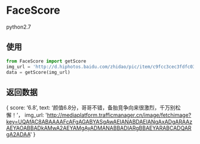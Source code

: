 # FaceScore
python2.7

## 使用
```python
from FaceScore import getScore
img_url = 'http://d.hiphotos.baidu.com/zhidao/pic/item/c9fcc3cec3fdfc0371b93114d63f8794a5c2265d.jpg'
data = getScore(img_url)
```

## 返回数据
{
	score: ‘6.8’,
	text: ‘颜值6.8分，哥哥不错，备胎竞争向来很激烈，千万别松懈！’，
	img_url: 'http://mediaplatform.trafficmanager.cn/image/fetchimage?key=UQAfAC8ABAAAAFcAFgAGABYASgAwAEIANABDAEIANgAxADgARAAzAEYAOABBADkAMwA2AEYAMgAyADMANABBADIARgBBAEYARABCADQARgA2ADAA'
}